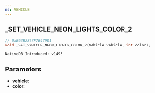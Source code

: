 ```yaml
---
ns: VEHICLE
---
```

## _SET_VEHICLE_NEON_LIGHTS_COLOR_2

```c
// 0xB93B2867F7B479D1
void _SET_VEHICLE_NEON_LIGHTS_COLOR_2(Vehicle vehicle, int color);
```

```
NativeDB Introduced: v1493
```

## Parameters
* **vehicle**:
* **color**:
